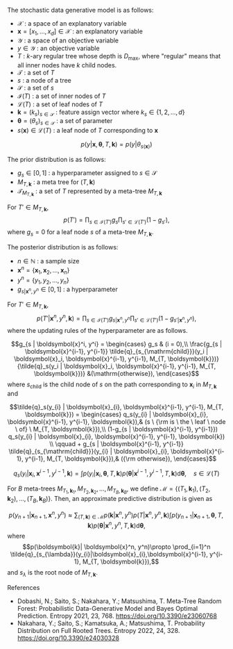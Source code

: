 <!--
Document Author
Shota Saito <shota.s@gunma-u.ac.jp>
-->

The stochastic data generative model is as follows:

* $\mathcal{X}$ : a space of an explanatory variable
* $\boldsymbol{x}=[x_1, \ldots, x_d] \in \mathcal{X}$ : an explanatory variable
* $\mathcal{Y}$ : a space of an objective variable
* $y \in \mathcal{Y}$ : an objective variable
* $T$ : $k$-ary regular tree whose depth is $D_\mathrm{max}$, where "regular" means that all inner nodes have $k$ child nodes.
* $\mathcal{T}$ : a set of $T$
* $s$ : a node of a tree
* $\mathcal{S}$ : a set of $s$
* $\mathcal{I}(T)$ : a set of inner nodes of $T$
* $\mathcal{L}(T)$ : a set of leaf nodes of $T$
* $\boldsymbol{k}=(k_s)_{s \in \mathcal{S}}$ : feature assign vector where $k_s \in \{1,2,\ldots,d\}$
* $\boldsymbol{\theta}=(\theta_s)_{s \in \mathcal{S}}$ : a set of parameter
* $s(\boldsymbol{x}) \in \mathcal{L}(T)$ : a leaf node of $T$ corresponding to $\boldsymbol{x}$

$$p(y | \boldsymbol{x}, \boldsymbol{\theta}, T, \boldsymbol{k})=p(y | \theta_{s(\boldsymbol{x})})$$

The prior distribution is as follows:

* $g_s \in [0,1]$ : a hyperparameter assigned to $s \in \mathcal{S}$
* $M_{T, \boldsymbol{k}}$ : a meta tree for $(T, \boldsymbol{k})$
* $\mathcal{T}_{M_{T, \boldsymbol{k}}}$ : a set of $T$ represented by a meta-tree $M_{T, \boldsymbol{k}}$

For $T' \in M_{T, \boldsymbol{k}}$,
$$p(T')=\prod_{s \in \mathcal{I}(T')} g_s \prod_{s' \in \mathcal{L}(T')} (1-g_{s'}),$$
where $g_s=0$ for a leaf node $s$ of a meta-tree $M_{T, \boldsymbol{k}}$.

The posterior distribution is as follows:

* $n \in \mathbb{N}$ : a sample size
* $\boldsymbol{x}^n = \{ \boldsymbol{x}_1, \boldsymbol{x}_2, \ldots, \boldsymbol{x}_n \}$
* $y^n = \{ y_1, y_2, \ldots, y_n \}$
* $g_{s|\boldsymbol{x}^n, y^n} \in [0,1]$ : a hyperparameter

For $T' \in M_{T, \boldsymbol{k}}$,
$$p(T' | \boldsymbol{x}^n, y^n, \boldsymbol{k})=\prod_{s \in \mathcal{I}(T')} g_{s|\boldsymbol{x}^n, y^n} \prod_{s' \in \mathcal{L}(T')} (1-g_{s'|\boldsymbol{x}^n, y^n}),$$
where the updating rules of the hyperparameter are as follows.

$$g_{s | \boldsymbol{x}^i, y^i} =
\begin{cases}
g_s & (i = 0),\\
\frac{g_{s | \boldsymbol{x}^{i-1}, y^{i-1}} \tilde{q}_{s_{\mathrm{child}}}(y_i | \boldsymbol{x}_i, \boldsymbol{x}^{i-1}, y^{i-1}, M_{T, \boldsymbol{k}})}{\tilde{q}_s(y_i | \boldsymbol{x}_i, \boldsymbol{x}^{i-1}, y^{i-1}, M_{T, \boldsymbol{k}})}  &(\mathrm{otherwise}),
\end{cases}$$
where $s_{\mathrm{child}}$ is the child node of $s$ on the path corresponding to $\boldsymbol{x}_{i}$ in $M_{T, \boldsymbol{k}}$ and

$$\tilde{q}_s(y_{i} | \boldsymbol{x}_{i}, \boldsymbol{x}^{i-1}, y^{i-1}, M_{T, \boldsymbol{k}}) = \begin{cases}
q_s(y_{i} | \boldsymbol{x}_{i}, \boldsymbol{x}^{i-1}, y^{i-1}, \boldsymbol{k}),& (s \ {\rm is \ the \ leaf \ node \ of} \ M_{T, \boldsymbol{k}}),\\
(1-g_{s | \boldsymbol{x}^{i-1}, y^{i-1}}) q_s(y_{i} | \boldsymbol{x}_{i}, \boldsymbol{x}^{i-1}, y^{i-1}, \boldsymbol{k}) \\
\qquad + g_{s | \boldsymbol{x}^{i-1}, y^{i-1}} \tilde{q}_{s_{\mathrm{child}}}(y_{i} | \boldsymbol{x}_{i}, \boldsymbol{x}^{i-1}, y^{i-1}, M_{T, \boldsymbol{k}}),& ({\rm otherwise}),
\end{cases}$$

$$q_s(y_{i} | \boldsymbol{x}_{i}, \boldsymbol{x}^{i-1}, y^{i-1}, \boldsymbol{k})=\int p(y_i | \boldsymbol{x}_i, \boldsymbol{\theta}, T, \boldsymbol{k}) p(\boldsymbol{\theta} | \boldsymbol{x}^{i-1}, y^{i-1}, T, \boldsymbol{k}) \mathrm{d} \boldsymbol{\theta}, \quad s \in \mathcal{L}(T)$$

For $B$ meta-trees $M_{T_1, \boldsymbol{k}_1}, M_{T_2, \boldsymbol{k}_2}, \dots, M_{T_B, \boldsymbol{k}_B}$, we define $\mathcal{M}=\{(T_1, \boldsymbol{k}_1), (T_2, \boldsymbol{k}_2), \ldots, (T_B, \boldsymbol{k}_B) \}$. Then, an approximate predictive distribution is given as

$$p(y_{n+1}| \boldsymbol{x}_{n+1}, \boldsymbol{x}^n, y^n) \approx \sum_{(T,\boldsymbol{k} )\in \mathcal{M}} p(\boldsymbol{k}| \boldsymbol{x}^n, y^n) p(T| \boldsymbol{x}^n, y^n, \boldsymbol{k}) \int p(y_{n+1} | \boldsymbol{x}_{n+1}, \boldsymbol{\theta}, T, \boldsymbol{k}) p(\boldsymbol{\theta} | \boldsymbol{x}^{n}, y^{n}, T, \boldsymbol{k}) \mathrm{d} \boldsymbol{\theta},$$
where 
$$p(\boldsymbol{k}| \boldsymbol{x}^n, y^n)\propto \prod_{i=1}^n \tilde{q}_{s_{\lambda}}(y_{i}|\boldsymbol{x}_{i},\boldsymbol{x}^{i-1}, y^{i-1}, M_{T, \boldsymbol{k}}),$$
and $s_{\lambda}$ is the root node of $M_{T, \boldsymbol{k}}$.

References

* Dobashi, N.; Saito, S.; Nakahara, Y.; Matsushima, T. Meta-Tree Random Forest: Probabilistic Data-Generative Model and Bayes Optimal Prediction. Entropy 2021, 23, 768. https://doi.org/10.3390/e23060768
* Nakahara, Y.; Saito, S.; Kamatsuka, A.; Matsushima, T. Probability Distribution on Full Rooted Trees. Entropy 2022, 24, 328. https://doi.org/10.3390/e24030328
